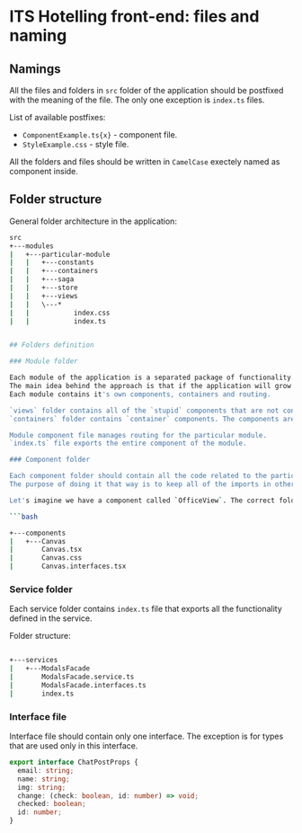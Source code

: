 # ITS Hotelling front-end: files and naming

## Namings

All the files and folders in `src` folder of the application should be postfixed with the meaning of the file. The only one exception is `index.ts` files.

List of available postfixes:

- `ComponentExample.ts{x}` - component file.
- `StyleExample.css` - style file.

All the folders and files should be written in `CamelCase` exectely named as component inside.

## Folder structure

General folder architecture in the application:

```bash
src
+---modules
|   +---particular-module
|   |   +---constants
|   |   +---containers
|   |   +---saga
|   |   +---store
|   |   +---views
|   |   \---*
|   |           index.css
|   |           index.ts


## Folders definition

### Module folder

Each module of the application is a separated package of functionality. Each module should structured in the same way.
The main idea behind the approach is that if the application will grow in the future we can move the entire module to completely separate application (micro-frontend adaptation).
Each module contains it's own components, containers and routing.

`views` folder contains all of the `stupid` components that are not connected to any kind of state management.
`containers` folder contains `container` components. The components are connected to state management. They pass all the values down.

Module component file manages routing for the particular module.
`index.ts` file exports the entire component of the module.

### Component folder

Each component folder should contain all the code related to the particular piece of the application. It contains component file itself, styles, interfaces (if needed).
The purpose of doing it that way is to keep all of the imports in other files nice and beautiful.

Let's imagine we have a component called `OfficeView`. The correct folder structure is the next:

```bash

+---components
|   +---Canvas
|       Canvas.tsx
|       Canvas.css
|       Canvas.interfaces.tsx

```

### Service folder

Each service folder contains `index.ts` file that exports all the functionality defined in the service.

Folder structure:
```bash

+---services
|   +---ModalsFacade
|       ModalsFacade.service.ts
|       ModalsFacade.interfaces.ts
|       index.ts

```

### Interface file

Interface file should contain only one interface. The exception is for types that are used only in this interface.

```ts
export interface ChatPostProps {
  email: string;
  name: string;
  img: string;
  change: (check: boolean, id: number) => void;
  checked: boolean;
  id: number;
}
```
